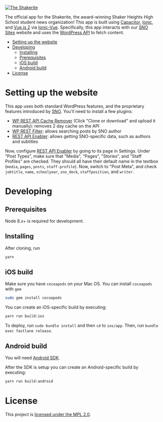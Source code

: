<a href="https://shakerite.com">![The Shakerite](shakerite.png)</a>

The official app for the Shakerite, the award-winning Shaker Heights
High School student news organization! This app is built using
[Capacitor], [Ionic], and [Vue.js 2] via [Ionic-Vue]. Specifically, this
app interacts with our [SNO Sites] website and uses the [WordPress API]
to fetch content.

[Capacitor]: https://capacitor.ionicframework.com/
[Ionic]: https://ionicframework.com/
[Vue.js 2]: https://vuejs.org/
[Ionic-Vue]: https://github.com/ModusCreateOrg/ionic-vue
[SNO Sites]: https://snosites.com/
[WordPress API]: https://developer.wordpress.org/rest-api/

- [Setting up the website](#setting-up-the-website)
- [Developing](#developing)
    - [Installing](#installing)
    - [Prerequisites](#prerequisites)
    - [iOS build](#ios-build)
    - [Android build](#android-build)
- [License](#license)

# Setting up the website

This app uses both standard WordPress features, and the proprietary
features introduced by [SNO][SNO Sites]. You'll need to install a few
plugins:

- [WP REST API Cache Remover] (Click "Clone or download" and upload it
    manually): removes 2 day cache on the API
- [WP REST Filter]\: allows searching posts by SNO author
- [REST API Enabler]\: allows getting SNO-specific data, such as authors
    and subtitles

Now, configure [REST API Enabler] by going to its page in Settings.
Under "Post Types", make sure that "Media", "Pages", "Stories", and
"Staff Profiles" are checked. They should all have their default name in
the textbox (`media`, `pages`, `posts`, `staff-profile`). Now, switch to
"Post Meta", and check `jobtitle`, `name`, `schoolyear`, `sno_deck`,
`staffposition`, and `writer`.

[WP REST API Cache Remover]: https://github.com/lights0123/wp-rest-api-cache
[WP REST Filter]: https://wordpress.org/plugins/wp-rest-filter/
[REST API Enabler]: https://wordpress.org/plugins/rest-api-enabler/

# Developing

## Prerequisites

Node 8.x+ is required for development.

## Installing

After cloning, run

```bash
yarn
```

## iOS build

Make sure you have `cocoapods` on your Mac OS. You can install
`cocoapods` with `gem`

```bash
sudo gem install cocoapods
```

You can create an iOS-specific build by executing:

```bash
yarn run build:ios
```

To deploy, run `sudo bundle install` and then `cd` to `ios/app`. Then,
run `bundle exec fastlane release`.

## Android build

You will need [Android SDK](https://developer.android.com/studio/).

After the SDK is setup you can create an Android-specific build by
executing:

```bash
yarn run build:android
```

# License

This project is [licensed under the MPL 2.0](./LICENSE).
